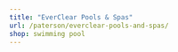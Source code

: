```yaml
---
title: "EverClear Pools & Spas"
url: /paterson/everclear-pools-and-spas/
shop: swimming pool
---
```

